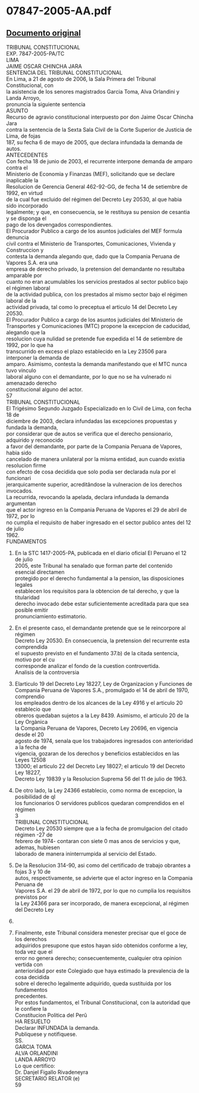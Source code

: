 
07847-2005-AA.pdf
=================
  
[Documento original](https://tc.gob.pe/jurisprudencia/2006/07847-2005-AA.pdf)  
---  
TRIBUNAL CONSTITUCIONAL  
EXP. 7847-2005-PA/TC  
LIMA  
JAIME OSCAR CHINCHA JARA  
SENTENCIA DEL TRIBUNAL CONSTITUCIONAL  
En Lima, a 21 de agosto de 2006, la Sala Primera del Tribunal Constitucional, con  
la asistencia de los senores magistrados Garcia Toma, Alva Orlandini y Landa Arroyo,  
pronuncia la siguiente sentencia  
ASUNTO  
Recurso de agravio constitucional interpuesto por don Jaime Oscar Chincha Jara  
contra la sentencia de la Sexta Sala Civil de la Corte Superior de Justicia de Lima, de fojas  
187, su fecha 6 de mayo de 2005, que declara infundada la demanda de autos.  
ANTECEDENTES  
Con fecha 18 de junio de 2003, el recurrente interpone demanda de amparo contra el  
Ministerio de Economia y Finanzas (MEF), solicitando que se declare inaplicable la  
Resolucion de Gerencia General 462-92-GG, de fecha 14 de setiembre de 1992, en virtud  
de la cual fue excluido del régimen del Decreto Ley 20530, al que habia sido incorporado  
legalmente; y que, en consecuencia, se le restituya su pension de cesantia y se disponga el  
pago de los devengados correspondientes.  
El Procurador Publico a cargo de los asuntos judiciales del MEF formula denuncia  
civil contra el Ministerio de Transportes, Comunicaciones, Vivienda y Construccion y  
contesta la demanda alegando que, dado que la Compania Peruana de Vapores S.A. era una  
empresa de derecho privado, la pretension del demandante no resultaba amparable por  
cuanto no eran acumulables los servicios prestados al sector publico bajo el régimen laboral  
de la actividad publica, con los prestados al mismo sector bajo el régimen laboral de la  
actividad privada, tal como lo preceptua el articulo 14 del Decreto Ley 20530.  
El Procurador Publico a cargo de los asuntos judiciales del Ministerio de  
Transportes y Comunicaciones (MTC) propone la excepcion de caducidad, alegando que la  
resolucion cuya nulidad se pretende fue expedida el 14 de setiembre de 1992, por lo que ha  
transcurrido en exceso el plazo establecido en la Ley 23506 para interponer la demanda de  
amparo. Asimismo, contesta la demanda manifestando que el MTC nunca tuvo vinculo  
laboral alguno con el demandante, por lo que no se ha vulnerado ni amenazado derecho  
constitucional alguno del actor.  
57  
TRIBUNAL CONSTITUCIONAL  
El Trigésimo Segundo Juzgado Especializado en lo Civil de Lima, con fecha 18 de  
diciembre de 2003, declara infundadas las excepciones propuestas y fundada la demanda,  
por considerar que de autos se verifica que el derecho pensionario, adquirido y reconocido  
a favor del demandante, por parte de la Compania Peruana de Vapores, habia sido  
cancelado de manera unilateral por la misma entidad, aun cuando existia resolucion firme  
con efecto de cosa decidida que solo podia ser declarada nula por el funcionari  
jerarquicamente superior, acreditândose la vulneracion de los derechos invocados.  
La recurrida, revocando la apelada, declara infundada la demanda argumentan  
que el actor ingreso en la Compania Peruana de Vapores el 29 de abril de 1972, por lo  
no cumplia el requisito de haber ingresado en el sector publico antes del 12 de julio  
1962.  
FUNDAMENTOS  
1. En la STC 1417-2005-PA, publicada en el diario oficial El Peruano el 12 de julio  
2005, este Tribunal ha senalado que forman parte del contenido esencial directamen  
protegido por el derecho fundamental a la pension, las disposiciones legales  
establecen los requisitos para la obtencion de tal derecho, y que la titularidad  
derecho invocado debe estar suficientemente acreditada para que sea posible emitir  
pronunciamiento estimatorio.  
2. En el presente caso, el demandante pretende que se le reincorpore al régimen  
Decreto Ley 20530. En consecuencia, la pretension del recurrente esta comprendida  
el supuesto previsto en el fundamento 37.b) de la citada sentencia, motivo por el cu  
corresponde analizar el fondo de la cuestion controvertida.  
Analisis de la controversia  
3. Elarticulo 19 del Decreto Ley 18227, Ley de Organizacion y Funciones de  
Compania Peruana de Vapores S.A., promulgado el 14 de abril de 1970, comprendio  
los empleados dentro de los alcances de la Ley 4916 y el articulo 20 establecio que  
obreros quedaban sujetos a la Ley 8439. Asimismo, el articulo 20 de la Ley Orgànica  
la Compania Peruana de Vapores, Decreto Ley 20696, en vigencia desde el 20  
agosto de 1974, senala que los trabajadores ingresados con anterioridad a la fecha de  
vigencia, gozaran de los derechos y beneficios establecidos en las Leyes 12508  
13000; el articulo 22 del Decreto Ley 18027; el articulo 19 del Decreto Ley 18227,  
Decreto Ley 19839 y la Resolucion Suprema 56 del 11 de julio de 1963.  
  
4. De otro lado, la Ley 24366 establecio, como norma de excepcion, la posibilidad de qI  
los funcionarios O servidores publicos quedaran comprendidos en el régimen  
3  
TRIBUNAL CONSTITUCIONAL  
Decreto Ley 20530 siempre que a la fecha de promulgacion del citado régimen -27 de  
febrero de 1974- contaran con siete 0 mas anos de servicios y que, ademas, hubiesen  
laborado de manera ininterrumpida al servicio del Estado.  
5. De la Resolucion 314-90, asi como del certificado de trabajo obrantes a fojas 3 y 10 de  
autos, respectivamente, se advierte que el actor ingreso en la Compania Peruana de  
Vapores S.A. el 29 de abril de 1972, por lo que no cumplia los requisitos previstos por  
la Ley 24366 para ser incorporado, de manera excepcional, al régimen del Decreto Ley  
20530.  
6. Finalmente, este Tribunal considera menester precisar que el goce de los derechos  
adquiridos presupone que estos hayan sido obtenidos conforme a ley, toda vez que el  
error no genera derecho; consecuentemente, cualquier otra opinion vertida con  
anterioridad por este Colegiado que haya estimado la prevalencia de la cosa decidida  
sobre el derecho legalmente adquirido, queda sustituida por los fundamentos  
precedentes.  
Por estos fundamentos, el Tribunal Constitucional, con la autoridad que le confiere la  
Constitucion Politica del Perû  
HA RESUELTO  
Declarar INFUNDADA la demanda.  
Publiquese y notifiquese.  
SS.  
GARCIA TOMA  
ALVA ORLANDINI  
LANDA ARROYO  
Lo que certifico:  
Dr. Danjel Figallo Rivadeneyra  
SECRETARIO RELATOR (e)  
59